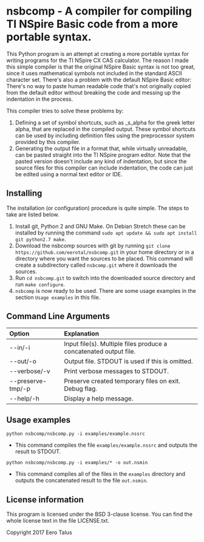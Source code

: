 # nsbcomp - A compiler for compiling TI NSpire Basic code from a more portable syntax.

This Python program is an attempt at creating a more portable
syntax for writing programs for the TI NSpire CX CAS
calculator. The reason I made this simple compiler is that the
original NSpire Basic syntax is not too great, since it uses
mathematical symbols not included in the standard ASCII character
set. There's also a problem with the default NSpire Basic editor:
There's no way to paste human readable code that's not originally
copied from the default editor without breaking the code and messing
up the indentation in the process.  

This compiler tries to solve these problems by:
 1. Defining a set of symbol shortcuts, such as _s_alpha for the
    greek letter alpha, that are replaced in the compiled output.
    These symbol shortcuts can be used by including definition files
    using the preprocessor system provided by this compiler.
 2. Generating the output file in a format that, while virtually
    unreadable, can be pasted straight into the TI NSpire program
    editor. Note that the pasted version doesn't include any kind
    of indentation, but since the source files for this compiler can
    include indentation, the code can just be edited using a normal
    text editor or IDE.  

## Installing

The installation (or configuration) procedure is quite simple. The
steps to take are listed below.  

1. Install git, Python 2 and GNU Make. On Debian Stretch these can be
   installed by running the command `sudo apt update && sudo apt install git python2.7 make`.
1. Download the nsbcomp sources with git by running
   `git clone https://github.com/eerotal/nsbcomp.git` in your home directory
   or in a directory where you want the sources to be placed. This command
   will create a subdirectory called `nsbcomp.git` where it downloads the
   sources.
2. Run `cd nsbcomp.git` to switch into the downloaded source directory and
   run `make configure`.
3. `nsbcomp` is now ready to be used. There are some usage examples in the
   section `Usage examples` in this file.

## Command Line Arguments

|     Option        |                            Explanation                            |
| :---------------- | :---------------------------------------------------------------  |
| --in/-i           | Input file(s). Multiple files produce a concatenated output file. |
| --out/-o          | Output file. STDOUT is used if this is omitted.                   |
| --verbose/-v      | Print verbose messages to STDOUT.                                 |
| --preserve-tmp/-p | Preserve created temporary files on exit. Debug flag.             |
| --help/-h         | Display a help message.                                           |

## Usage examples

`python nsbcomp/nsbcomp.py -i examples/example.nssrc`
* This command compiles the file `examples/example.nssrc` and outputs
  the result to STDOUT.  

`python nsbcomp/nsbcomp.py -i examples/* -o out.nsmin`
* This command compiles all of the files in the `examples` directory
  and outputs the concatenated result to the file `out.nsmin`.  

## License information

This program is licensed under the BSD 3-clause license. You can find
the whole license text in the file LICENSE.txt.  

Copyright 2017 Eero Talus
